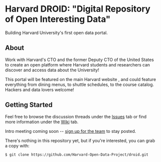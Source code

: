 # Harvard DROID: "Digital Repository of Open Interesting Data"

Building Harvard University's first open data portal.

## About

Work with Harvard's CTO and the former Deputy CTO of the United States to create an open platform where Harvard students and researchers can discover and access data about the University!

This portal will be featured on the main Harvard website , and could feature everything from dining menus, to shuttle schedules, to the course catalog.  Hackers and data lovers welcome! 

## Getting Started

Feel free to browse the discussion threads under the [Issues](https://github.com/Harvard-Open-Data-Project/droid/issues) tab or find more information under the [Wiki](https://github.com/Harvard-Open-Data-Project/droid/wiki) tab.

Intro meeting coming soon -- [sign up for the team](https://docs.google.com/a/college.harvard.edu/forms/d/1Jiq3Dsnn-XQ5zMZJsMyRMejzd34OiaAEnqXFVxf3d5A/viewform) to stay posted.

There's nothing in this repository yet, but if you're interested, you can grab a copy with:
```
$ git clone https://github.com/Harvard-Open-Data-Project/droid.git
```
